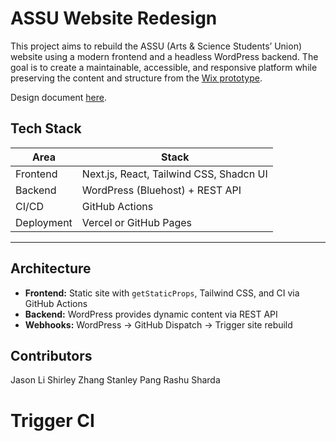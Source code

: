 # ASSU Website Redesign

This project aims to rebuild the ASSU (Arts & Science Students’ Union) website using a modern frontend and a headless WordPress backend. The goal is to create a maintainable, accessible, and responsive platform while preserving the content and structure from the [Wix prototype](https://jennykwon0712.wixsite.com/u-of-t-assu).

Design document [here](https://docs.google.com/document/d/1B0RA_o40j4AhZyEdWzGDMVanZiRAoG4CBDRSa0Lyhlo/edit?usp=sharing).

## Tech Stack

| Area       | Stack                                   |
| ---------- | --------------------------------------- |
| Frontend   | Next.js, React, Tailwind CSS, Shadcn UI |
| Backend    | WordPress (Bluehost) + REST API         |
| CI/CD      | GitHub Actions                          |
| Deployment | Vercel or GitHub Pages                  |

---

## Architecture

- **Frontend:** Static site with `getStaticProps`, Tailwind CSS, and CI via GitHub Actions
- **Backend:** WordPress provides dynamic content via REST API
- **Webhooks:** WordPress → GitHub Dispatch → Trigger site rebuild

## Contributors

Jason Li
Shirley Zhang
Stanley Pang
Rashu Sharda
# Trigger CI
